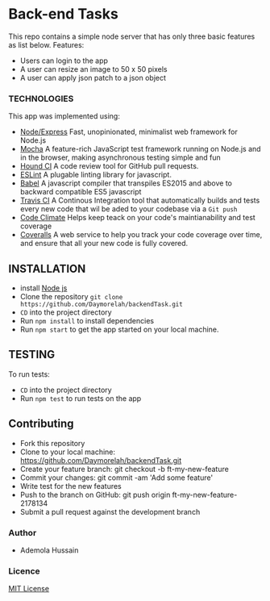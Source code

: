 # Back-end Tasks
This repo contains a simple node server that has only three basic features as list below.
Features:
- Users can login to the app
- A user can resize an image to 50 x 50 pixels
- A user can apply json patch to a json object 

### TECHNOLOGIES
This app was implemented using:
* [Node/Express](https://expressjs.com/) Fast, unopinionated, minimalist web framework for Node.js
* [Mocha](https://mochajs.org/) A feature-rich JavaScript test framework running on Node.js and in the browser, making asynchronous testing simple and fun
* [Hound CI](https://houndci.com) A code review tool for GitHub pull requests.
* [ESLint](https://eslint.org/) A plugable linting library for javascript.
* [Babel](https://babeljs.io/docs/en/) A javascript compiler that transpiles ES2015 and above to backward compatible ES5 javascript
* [Travis CI](https://docs.travis-ci.com/) A Continous Integration tool that automatically builds and tests every new code that wil be aded to your codebase via a `Git push`
* [Code Climate](https://codeclimate.com/) Helps keep teack on your code's maintianability and test coverage
* [Coveralls](https://coveralls.io/) A web service to help you track your code coverage over time, and ensure that all your new code is fully covered. 

## INSTALLATION
 * install [Node js](https://nodejs.org/en/)
 * Clone the repository `git clone https://github.com/Daymorelah/backendTask.git` 
 * `CD` into the project directory
 * Run `npm install` to install dependencies
 * Run `npm start` to get the app started on your local machine.
 
## TESTING
To run tests:
* `CD` into the project directory
* Run `npm test` to run tests on the app

## Contributing
* Fork this repository
* Clone to your local machine: https://github.com/Daymorelah/backendTask.git
* Create your feature branch: git checkout -b ft-my-new-feature
* Commit your changes: git commit -am 'Add some feature'
* Write test for the new features
* Push to the branch on GitHub: git push origin ft-my-new-feature-2178134
* Submit a pull request against the development branch

### Author
* Ademola Hussain

### Licence
[MIT License](https://github.com/Daymorelah/backendTask/blob/master/LICENSE)
 
